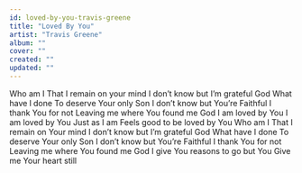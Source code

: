 ```yaml
---
id: loved-by-you-travis-greene
title: "Loved By You"
artist: "Travis Greene"
album: ""
cover: ""
created: ""
updated: ""
---
```


Who am I
That I remain on your mind
I don’t know but I’m grateful God
What have I done
To deserve Your only Son
I don’t know but You’re Faithful
I thank You for not
Leaving me where
You found me God
I am loved by You
I am loved by You
Just as I am
Feels good to be loved by You
Who am I
That I remain on Your mind
I don’t know but I’m grateful God
What have I done
To deserve Your only Son
I don’t know but You’re Faithful
I thank You for not
Leaving me where
You found me God
I give You reasons to go but You
Give me Your heart still